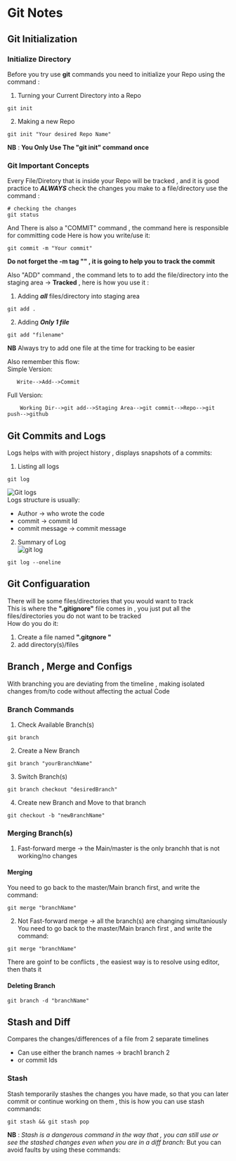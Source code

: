 # Git Notes
## Git Initialization
### Initialize Directory
Before you try use **git** commands you need to initialize your Repo using the command :  
1. Turning your Current Directory into a Repo  
~~~
git init
~~~
2. Making a new Repo  
~~~
git init "Your desired Repo Name"
~~~  
**NB** : **You Only Use The "git init" command once**  
### Git Important Concepts
Every File/Diretory that is inside your Repo will be tracked , and it is good practice  to ***ALWAYS*** check the changes you make to a file/directory use the command :  
~~~
# checking the changes
git status 
~~~
And There is also a "COMMIT" command , the command here is responsible for committing code Here is how you write/use it:  
~~~
git commit -m "Your commit"
~~~
**Do not forget the -m tag "" , it is going to help you to track the commit**

Also "ADD" command , the command lets to to add the file/directory into the staging area -> **Tracked** , here is how you use it :  
1. Adding ***all*** files/directory into staging area
~~~
git add .
~~~
2. Adding ***Only 1 file***  
~~~
git add "filename"
~~~
**NB** Always try to add one file at the time for tracking to be easier

Also remember this flow:  
Simple Version:
```
   Write-->Add-->Commit
```
Full Version:  
```
    Working Dir-->git add-->Staging Area-->git commit-->Repo-->git push-->github
```  
## Git Commits and Logs  
Logs helps with with project history , displays snapshots of a commits:  
1. Listing all logs  
~~~
git log
~~~
![Git logs](https://drive.google.com/drive/folders/1FiM_fX5k81ntiPhRHeckOI1uIBIHOYl9)  
Logs structure is usually:
* Author -> who wrote the code
* commit -> commit Id  
* commit message -> commit message  
2. Summary of Log  
 ![git log]() 
~~~
git log --oneline
~~~  
## Git Configuaration  
There will be some files/directories that you would want to track  
This is where the **".gitignore"** file comes in , you just put all the files/directories you do not want to be tracked  
How do you do it:  
1. Create a file named **".gitgnore "** 
2. add directory(s)/files  
## Branch , Merge and Configs  
With branching you are deviating from the timeline , making isolated changes from/to code without affecting the actual Code  
### Branch Commands  
1. Check Available Branch(s)  
~~~
git branch
~~~   
2. Create a New Branch  
~~~
git branch "yourBranchName"  
~~~  
3. Switch Branch(s)  
~~~
git branch checkout "desiredBranch"
~~~  
4. Create new Branch and Move to that branch  
~~~
git checkout -b "newBranchName"
~~~  
### Merging Branch(s)  
1. Fast-forward merge -> the Main/master is the only branchh that is not working/no changes  
#### Merging  
You need to go back to the master/Main branch first, and write the command:  
~~~
git merge "branchName"
~~~
 
2. Not Fast-forward merge -> all the branch(s) are changing simultaniously   
You need to go back to the master/Main branch first , and write the command:   
~~~
git merge "branchName"
~~~
There are goinf to be conflicts , the easiest way is to resolve using editor, then thats it 
#### Deleting Branch  
~~~
git branch -d "branchName" 
~~~  
## Stash and Diff 
Compares the changes/differences of a file from 2 separate timelines
* Can use either the branch names -> brach1  branch 2
* or commit Ids  
### Stash  
Stash temporarily stashes the changes you have made, so that you can later commit or continue working on them , this is how you can use stash commands:    
~~~
git stash && git stash pop
~~~
**NB** : *Stash is a dangerous command in the way that , you can still use or see the stashed changes even when you are in a diff branch:* But you can avoid faults by using these  commands:   
   



